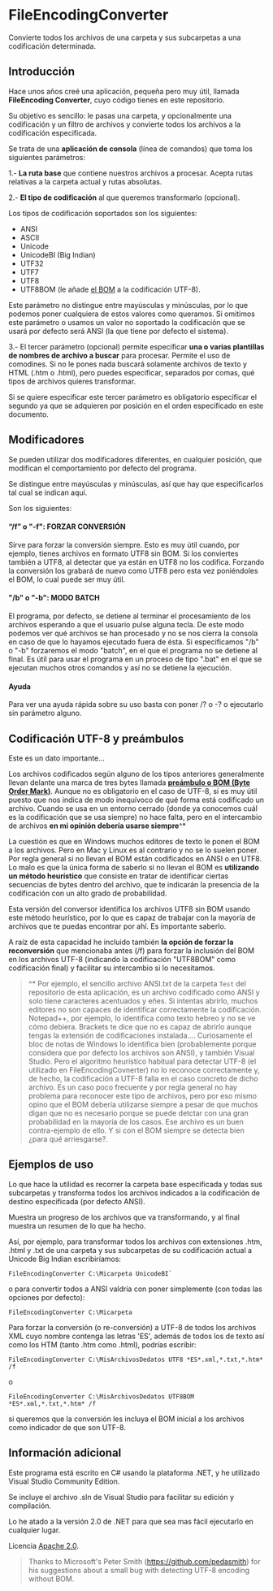 # FileEncodingConverter
Convierte todos los archivos de una carpeta y sus subcarpetas a una codificación determinada.

## Introducción
Hace unos años creé una aplicación, pequeña pero muy útil, llamada **FileEncoding Converter**, cuyo código tienes en este repositorio.

Su objetivo es sencillo: le pasas una carpeta, y opcionalmente una codificación y un filtro de archivos y convierte todos los archivos a la codificación especificada.

Se trata de una **aplicación de consola** (línea de comandos) que toma los siguientes parámetros:

1.- **La ruta base** que contiene nuestros archivos a procesar. Acepta rutas relativas a la carpeta actual y rutas absolutas.

2.- **El tipo de codificación** al que queremos transformarlo (opcional).

Los tipos de codificación soportados son los siguientes:

- ANSI
- ASCII
- Unicode
- UnicodeBI (Big Indian)
- UTF32
- UTF7
- UTF8
- UTF8BOM (le añade [el BOM](https://es.wikipedia.org/wiki/Marca_de_orden_de_bytes) a la codificación UTF-8).

Este parámetro no distingue entre mayúsculas y minúsculas, por lo que podemos poner cualquiera de estos valores como queramos. Si omitimos este parámetro o usamos un valor no soportado la codificación que se usará por defecto será ANSI (la que tiene por defecto el sistema).

3.- El tercer parámetro (opcional) permite especificar **una o varias plantillas de nombres de archivo a buscar** para procesar. Permite el uso de comodines. Si no le pones nada buscará solamente archivos de texto y HTML (.htm o .html), pero puedes especificar, separados por comas, qué tipos de archivos quieres transformar. 

Si se quiere especificar este tercer parámetro es obligatorio especificar el segundo ya que se adquieren por posición en el orden especificado en este documento.


## Modificadores
Se pueden utilizar dos modificadores diferentes, en cualquier posición, que modifican el comportamiento por defecto del programa.

Se distingue entre mayúsculas y minúsculas, así que hay que especificarlos tal cual se indican aquí.

Son los siguientes:

#### “/f” o "-f": FORZAR CONVERSIÓN

Sirve para forzar la conversión siempre. Esto es muy útil cuando, por ejemplo, tienes archivos en formato UTF8 sin BOM. Si los conviertes también a UTF8, al detectar que ya están en UTF8 no los codifica. Forzando la conversión los grabará de nuevo como UTF8 pero esta vez poniéndoles el BOM, lo cual puede ser muy útil.

#### "/b" o "-b": MODO BATCH
El programa, por defecto, se detiene al terminar el procesamiento de los archivos esperando a que el usuario pulse alguna tecla. De este modo podemos ver qué archivos se han procesado y no se nos cierra la consola en caso de que lo hayamos ejecutado fuera de ésta. Si especificamos "/b" o "-b" forzaremos el modo "batch", en el que el programa no se detiene al final. Es útil para usar el programa en un proceso de tipo ".bat" en el que se ejecutan muchos otros comandos y así no se detiene la ejecución.

#### Ayuda
Para ver una ayuda rápida sobre su uso basta con poner /? o -? o ejecutarlo sin parámetro alguno.

## Codificación UTF-8 y preámbulos

Este es un dato importante...

Los archivos codificados según alguno de los tipos anteriores generalmente llevan delante una marca de tres bytes llamada **[preámbulo o BOM (Byte Order Mark)](https://es.wikipedia.org/wiki/Marca_de_orden_de_bytes)**. Aunque no es obligatorio en el caso de UTF-8, sí es muy útil puesto que nos indica de modo inequívoco de qué forma está codificado un archivo. Cuando se usa en un entorno cerrado (donde ya conocemos cuál es la codificación que se usa siempre) no hace falta, pero en el intercambio de archivos **en mi opinión debería usarse siempre**^* 

La cuestión es que en Windows muchos editores de texto le ponen el BOM a los archivos. Pero en Mac y Linux es al contrario y no se lo suelen poner. Por regla general si no llevan el BOM están codificados en ANSI o en UTF8. Lo malo es que la única forma de saberlo si no llevan el BOM es **utilizando un método heurístico** que consiste en tratar de identificar ciertas secuencias de bytes dentro del archivo, que te indicarán la presencia de la codificación con un alto grado de probabilidad.

Esta versión del conversor identifica los archivos UTF8 sin BOM usando este método heurístico, por lo que es capaz de trabajar con la mayoría de archivos que te puedas encontrar por ahí. Es importante saberlo.

A raíz de esta capacidad he incluido también **la opción de forzar la reconversión** que mencionaba antes (/f) para forzar la inclusión del BOM en los archivos UTF-8 (indicando la codificación "UTF8BOM" como codificación final) y facilitar su intercambio si lo necesitamos.

>^* Por ejemplo, el sencillo archivo ANSI.txt de la carpeta `Test` del repositorio de esta aplicación, es un archivo codificado como ANSI y solo tiene caracteres acentuados y eñes. Si intentas abrirlo, muchos editores no son capaces de identificar correctamente la codificación. Notepad++, por ejemplo, lo identifica como texto hebreo y no se ve cómo debiera. Brackets te dice que no es capaz de abrirlo aunque tengas la extensión de codificaciones instalada.... Curiosamente el bloc de notas de Windows lo identifica bien (probablemente porque considera que por defecto los archivos son ANSI), y también Visual Studio. Pero el algoritmo heurístico habitual para detectar UTF-8 (el utilizado en FileEncodingCovnerter) no lo reconoce correctamente y, de hecho, la codificación a UTF-8 falla en el caso concreto de dicho archivo. Es un caso poco frecuente y por regla general no hay problema para reconocer este tipo de archivos, pero por eso mismo opino que el BOM debería utilizarse siempre a pesar de que muchos digan que no es necesario porque se puede detctar con una gran probabilidad en la mayoría de los casos. Ese archivo es un buen contra-ejemplo de ello. Y si con el BOM siempre se detecta bien ¿para qué arriesgarse?.

## Ejemplos de uso

Lo que hace la utilidad es recorrer la carpeta base especificada y todas sus subcarpetas y transforma todos los archivos indicados a la codificación de destino especificada (por defecto ANSI).

Muestra un progreso de los archivos que va transformando, y al final muestra un resumen de lo que ha hecho.

Así, por ejemplo, para transformar todos los archivos con extensiones .htm, .html y .txt de una carpeta y sus subcarpetas de su codificación actual a Unicode Big Indian escribiríamos:

```
FileEncodingConverter C:\Micarpeta UnicodeBI`
```

o para convertir todos a ANSI valdría con poner simplemente (con todas las opciones por defecto):

```
FileEncodingConverter C:\Micarpeta
```

Para forzar la conversión (o re-conversión) a UTF-8 de todos los archivos XML cuyo nombre contenga las letras 'ES', además de todos los de texto así como los HTM (tanto .htm como .html), podrías escribir:

```
FileEncodingConverter C:\MisArchivosDedatos UTF8 *ES*.xml,*.txt,*.htm* /f
```

o

```
FileEncodingConverter C:\MisArchivosDedatos UTF8BOM *ES*.xml,*.txt,*.htm* /f
```

si queremos que la conversión les incluya el BOM inicial a los archivos como indicador de que son UTF-8.

## Información adicional
Este programa está escrito en C# usando la plataforma .NET, y he utilizado Visual Studio Community Edition.

Se incluye el archivo .sln de Visual Studio para facilitar su edición y compilación.

Lo he atado a la versión 2.0 de .NET para que sea mas fácil ejecutarlo en cualquier lugar.

Licencia [Apache 2.0](http://www.apache.org/licenses/LICENSE-2.0).

>Thanks to Microsoft's Peter Smith (https://github.com/pedasmith) for his suggestions about a small bug with detecting UTF-8 encoding without BOM.